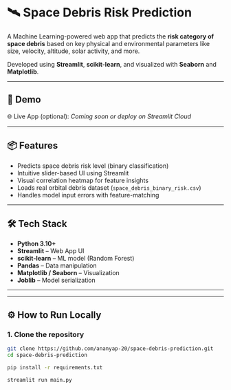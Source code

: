 # 🛰️ Space Debris Risk Prediction

A Machine Learning-powered web app that predicts the **risk category of space debris** based on key physical and environmental parameters like size, velocity, altitude, solar activity, and more.

Developed using **Streamlit**, **scikit-learn**, and visualized with **Seaborn** and **Matplotlib**.

---

## 🚀 Demo

🌐 Live App (optional): *Coming soon or deploy on Streamlit Cloud*

---

## 📦 Features

- Predicts space debris risk level (binary classification)
- Intuitive slider-based UI using Streamlit
- Visual correlation heatmap for feature insights
- Loads real orbital debris dataset (`space_debris_binary_risk.csv`)
- Handles model input errors with feature-matching

---

## 🛠️ Tech Stack

- **Python 3.10+**
- **Streamlit** – Web App UI
- **scikit-learn** – ML model (Random Forest)
- **Pandas** – Data manipulation
- **Matplotlib / Seaborn** – Visualization
- **Joblib** – Model serialization

---


---

## ⚙️ How to Run Locally

### 1. Clone the repository

```bash
git clone https://github.com/ananyap-20/space-debris-prediction.git
cd space-debris-prediction

pip install -r requirements.txt

streamlit run main.py


